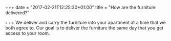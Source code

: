 +++
date = "2017-02-21T12:25:30+01:00"
title = "How are the furniture delivered?"

+++
We deliver and carry the furniture into your apartment at a time that we both agree to. Our goal is to deliver the furniture the same day that you get access to your room.